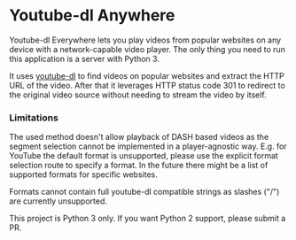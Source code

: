 # Youtube-dl Anywhere

Youtube-dl Everywhere lets you play videos from popular websites on any device with a network-capable video player.
The only thing you need to run this application is a server with Python 3.

It uses [youtube-dl](https://github.com/rg3/youtube-dl) to find videos on popular websites and extract the HTTP URL
of the video. After that it leverages HTTP status code 301 to redirect to the original video source without needing
to stream the video by itself.

### Limitations

The used method doesn't allow playback of DASH based videos as the segment selection cannot be implemented in a
player-agnostic way. E.g. for YouTube the default format is unsupported, please use the explicit format selection
route to specify a format. In the future there might be a list of supported formats for specific websites.

Formats cannot contain full youtube-dl compatible strings as slashes ("/") are currently unsupported.

This project is Python 3 only. If you want Python 2 support, please submit a PR.
